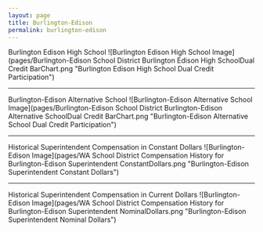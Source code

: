 ```yaml
---
layout: page
title: Burlington-Edison
permalink: burlington-edison
---
```



Burlington Edison High School
![Burlington Edison High School Image](pages/Burlington-Edison School District Burlington Edison High SchoolDual Credit BarChart.png "Burlington Edison High School Dual Credit Participation")

___

Burlington-Edison Alternative School
![Burlington-Edison Alternative School Image](pages/Burlington-Edison School District Burlington-Edison Alternative SchoolDual Credit BarChart.png "Burlington-Edison Alternative School Dual Credit Participation")

___

Historical Superintendent Compensation in Constant Dollars
![Burlington-Edison Image](pages/WA School District Compensation History for Burlington-Edison Superintendent ConstantDollars.png "Burlington-Edison Superintendent Constant Dollars")

___

Historical Superintendent Compensation in Current Dollars
![Burlington-Edison Image](pages/WA School District Compensation History for Burlington-Edison Superintendent NominalDollars.png "Burlington-Edison Superintendent Nominal Dollars")